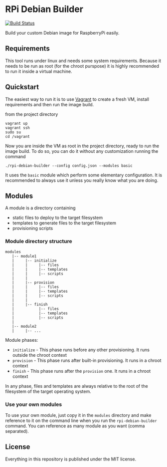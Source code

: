 # RPi Debian Builder

[![Build Status](https://travis-ci.org/ggiamarchi/rpi-debian-builder.svg?branch=master)](https://travis-ci.org/ggiamarchi/rpi-debian-builder)

Build your custom Debian image for RaspberryPi easily.

## Requirements

This tool runs under linux and needs some system requirements. Because it needs to be run
as root (for the chroot purspose) it is highly recommended to run it inside a virtual machine.

## Quickstart

The easiest way to run it is to use [Vagrant](https://www.vagrantup.com/) to create a fresh VM,
install requirements and then run the image build.

from the project directory

```
vagrant up
vagrant ssh
sudo su
cd /vagrant
```

Now you are inside the VM as root in the project directory, ready to run the image build. To do
so, you can do it without any customization running the command

```
./rpi-debian-builder --config config.json --modules basic
```

It uses the `basic` module which perform some elementary configuration. It is recommended to
always use it unless you really know what you are doing.

## Modules

A module is a directory containing
 * static files to deploy to the target filesystem
 * templates to generate files to the target filesystem
 * provisioning scripts


### Module directory structure

```
modules
   |-- module1
   |     |-- initialize
   |     |     |-- files
   |     |     |-- templates
   |     |     |-- scripts
   |     |
   |     |-- provision
   |     |     |-- files
   |     |     |-- templates
   |     |     |-- scripts
   |     |
   |     |-- finish
   |           |-- files
   |           |-- templates
   |           |-- scripts
   |
   |-- module2
   |     |-- ...
```

Module phases:

 * `initialize` - This phase runs before any other provisioning. It runs outside the chroot context
 * `provision` -  This phase runs after built-in provisioning. It runs in a chroot context
 * `finish` - This phase runs after the `provision` one. It runs in a chroot context

In any phase, files and templates are always relative to the root of the filesystem of the target
operating system.


### Use your own modules

To use your own module, just copy it in the `modules` directory and make reference to it on the command
line when you run the `rpi-debian-builder` command. You can reference as many module as you want (comma
separated).


## License

Everything in this repository is published under the MIT license.
